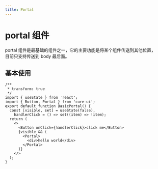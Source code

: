 ```yaml
---
title: Portal
---
```


# portal 组件

portal 组件是最基础的组件之一，它的主要功能是将某个组件传送到其他位置，目前只支持传送到 body 最后面。

## 基本使用

```tsx
/**
 * transform: true
 */
import { useState } from 'react';
import { Button, Portal } from 'cure-ui';
export default function BasicPortal() {
  const [visible, set] = useState(false),
    handlerClick = () => set((item) => !item);
  return (
    <>
      <Button onClick={handlerClick}>click me</Button>
      {visible && (
        <Portal>
          <div>hello world</div>
        </Portal>
      )}
    </>
  );
}
```
